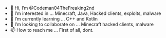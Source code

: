 - 👋 Hi, I’m @Codeman04TheFreaking2nd
- 👀 I’m interested in ... Minecraft, Java, Hacked clients, exploits, malware
- 🌱 I’m currently learning ... C++ and Kotlin
- 💞️ I’m looking to collaborate on ... Minecraft hacked clients, malware
- 📫 How to reach me ... First of all, dont.

<!---
Codeman04TheFreaking2nd/Codeman04TheFreaking2nd is a ✨ special ✨ repository because its `README.md` (this file) appears on your GitHub profile.
You can click the Preview link to take a look at your changes.
--->
